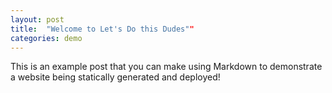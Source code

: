 ```yaml
---
layout: post
title:  "Welcome to Let's Do this Dudes""
categories: demo
---
```


This is an example post that you can make using Markdown to demonstrate a website being statically generated and deployed!
